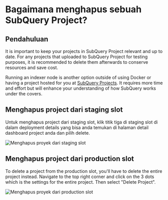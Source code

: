 # Bagaimana menghapus sebuah SubQuery Project?

## Pendahuluan

It is important to keep your projects in SubQuery Project relevant and up to date. For any projects that uploaded to SubQuery Project for testing purposes, it is recommended to delete them afterwards to conserve resources and save cost.

Running an indexer node is another option outside of using Docker or having a project hosted for you at [SubQuery Projects](https://project.subquery.network/). It requires more time and effort but will enhance your understanding of how SubQuery works under the covers.

## Menghapus project dari staging slot

Untuk menghapus project dari staging slot, klik titik tiga di staging slot di dalam deployment details yang bisa anda temukan di halaman detail dashboard project anda dan pilih delete.

![Menghapus proyek dari staging slot](/assets/img/delete_staging.png)

## Menghapus project dari production slot

To delete a project from the production slot, you'll have to delete the entire project instead. Navigate to the top right corner and click on the 3 dots which is the settings for the entire project. Then select "Delete Project".

![Menghapus proyek dari production slot](/assets/img/delete_production.png)